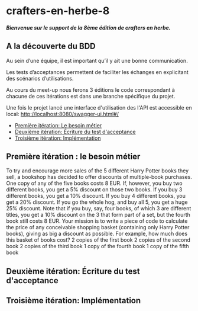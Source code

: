 # crafters-en-herbe-8
##### Bienvenue sur le support de la 8ème édition de crafters en herbe.

## A la découverte du BDD

Au sein d’une équipe, il est important qu’il y ait une bonne communication.

Les tests d’acceptances permettent de faciliter les échanges en explicitant des scénarios d’utilisations.

Au cours du meet-up nous ferons 3 éditions le code correspondant à chacune de ces itérations est dans une branche spécifique du projet.

Une fois le projet lancé une interface d'utilisation des l'API est accessible en local: [http://localhost:8080/swagger-ui.html#/](http://localhost:8080/swagger-ui.html#/)

- [Première itération: Le besoin métier](#Première-itération:-Le-besoin-métier)
- [Deuxième itération: Écriture du test d'acceptance](#Deuxième-itération:-Écriture-du-test-d'acceptance)
- [Troisième itération: Implémentation](#Troisième-itération:-Implémentation)

## Première itération : le besoin métier
To try and encourage more sales of the 5 different Harry Potter books they sell, a bookshop has decided to offer discounts of multiple-book purchases.
One copy of any of the five books costs 8 EUR.
If, however, you buy two different books, you get a 5% discount on those two books.
If you buy 3 different books, you get a 10% discount.
If you buy 4 different books, you get a 20% discount.
If you go the whole hog, and buy all 5, you get a huge 25% discount.
Note that if you buy, say, four books, of which 3 are different titles, you get a 10% discount on the 3 that form part of a set, but the fourth book still costs 8 EUR.
Your mission is to write a piece of code to calculate the price of any conceivable shopping basket (containing only Harry Potter books), giving as big a discount as possible.
For example, how much does this basket of books cost?
2 copies of the first book
2 copies of the second book
2 copies of the third book
1 copy of the fourth book
1 copy of the fifth book
## Deuxième itération: Écriture du test d'acceptance
## Troisième itération: Implémentation
